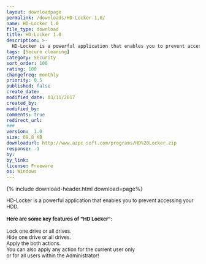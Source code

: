 ```yaml
---
layout: downloadpage
permalink: /downloads/HD-Locker-1,0/
name: HD-Locker 1.0
file_type: download
title: HD-Locker 1.0
description: >-
  HD-Locker is a powerful application that enables you to prevent accessing your HDD.
tags: [Secure cleaning]
category: Security
sort_order: 100
rating: 100
changefreq: monthly
priority: 0.5
published: false
create_date: 
modified_date: 03/11/2017
created_by: 
modified_by: 
comments: true
redirect_url: 
### 
version:  1.0
size: 89.8 KB
downloadurl: http://www.azpc soft.com/programs/HD%20Locker.zip
response: -1
by: 
by_link: 
license: Freeware
os: Windows
---
```


{% include download-header.html download=page%}

<p style="fix-download-text !important">
<p><font size="2"><p>HD-Locker is a powerful application that enables you to prevent accessing your HDD.<br />
<br />
<span><strong>Here </strong><strong>are some key features of "HD Locker":</strong></span><br />
<br />
Lock one drive or all drives. <br />
Hide one drive or all drives. <br />
Apply the both actions. <br />
You can also apply any action for the current user only <br />
or for all users within the Administrator!</p></p></p>
